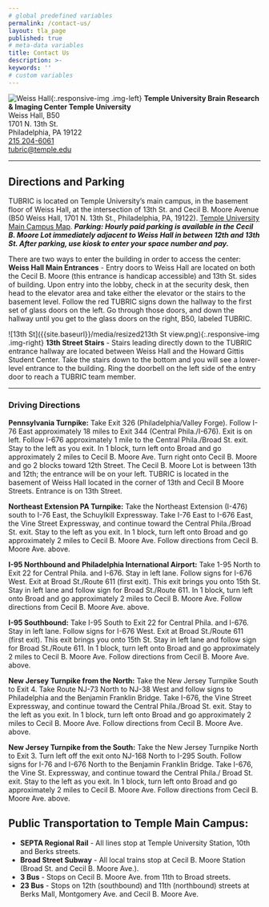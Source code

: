 ```yaml
---
# global predefined variables
permalink: /contact-us/
layout: tla_page
published: true
# meta-data variables
title: Contact Us
description: >-
keywords: ''
# custom variables
---
```

![Weiss Hall]({{site.baseurl}}/media/resizedweisshall.png){:.responsive-img .img-left}
**Temple University Brain Research & Imaging Center Temple University**<br>
Weiss Hall, B50<br> 
1701 N. 13th St.<br> 
Philadelphia, PA 19122<br> 
[215 204-6061](tel:2152046061)<br> 
[tubric@temple.edu](mailto:tubric@temple.edu)

___

## Directions and Parking
TUBRIC is located on Temple University’s main campus, in the basement floor of Weiss Hall, at the intersection of 13th St. and Cecil B. Moore Avenue (B50 Weiss Hall, 1701 N. 13th St., Philadelphia, PA, 19122). [Temple University Main Campus Map](https://www.temple.edu/maps-and-directions). **_Parking: Hourly paid parking is available in the Cecil B. Moore Lot immediately adjacent to Weiss Hall in between 12th and 13th St. After parking, use kiosk to enter your space number and pay._**

There are two ways to enter the building in order to access the center:
**Weiss Hall Main Entrances** - Entry doors to Weiss Hall are located on both the Cecil B. Moore (this entrance is handicap accessible) and 13th St. sides of building. Upon entry into the lobby, check in at the security desk, then head to the elevator area and take either the elevator or the stairs to the basement level. Follow the red TUBRIC signs down the hallway to the first set of glass doors on the left. Go through those doors, and down the hallway until you get to the glass doors on the right, B50, labeled TUBRIC.

![13th St]({{site.baseurl}}/media/resized213th St view.png){:.responsive-img .img-right}
**13th Street Stairs** - Stairs leading directly down to the TUBRIC entrance hallway are located between Weiss Hall and the Howard Gittis Student Center. Take the stairs down to the bottom and you will see a lower-level entrance to the building. Ring the doorbell on the left side of the entry door to reach a TUBRIC team member.

___ 

### Driving Directions

**Pennsylvania Turnpike:** Take Exit 326 (Philadelphia/Valley Forge). Follow I-76 East approximately 18 miles to Exit 344 (Central Phila./I-676). Exit is on left. Follow I-676 approximately 1 mile to the Central Phila./Broad St. exit. Stay to the left as you exit. In 1 block, turn left onto Broad and go approximately 2 miles to Cecil B. Moore Ave. Turn right onto Cecil B. Moore and go 2 blocks toward 12th Street. The Cecil B. Moore Lot is between 13th and 12th; the entrance will be on your left. TUBRIC is located in the basement of Weiss Hall located in the corner of 13th and Cecil B Moore Streets. Entrance is on 13th Street.

**Northeast Extension PA Turnpike:** Take the Northeast Extension (I-476) south to I-76 East, the Schuylkill Expressway. Take I-76 East to I-676 East, the Vine Street Expressway, and continue toward the Central Phila./Broad St. exit. Stay to the left as you exit. In 1 block, turn left onto Broad and go approximately 2 miles to Cecil B. Moore Ave. Follow directions from Cecil B. Moore Ave. above. 

**I-95 Northbound and Philadelphia International Airport:** Take 1-95 North to Exit 22 for Central Phila. and I-676. Stay in left lane. Follow signs for I-676 West. Exit at Broad St./Route 611 (first exit). This exit brings you onto 15th St. Stay in left lane and follow sign for Broad St./Route 611. In 1 block, turn left onto Broad and go approximately 2 miles to Cecil B. Moore Ave. Follow directions from Cecil B. Moore Ave. above.

**I-95 Southbound:** Take I-95 South to Exit 22 for Central Phila. and I-676. Stay in left lane. Follow signs for I-676 West. Exit at Broad St./Route 611 (first exit). This exit brings you onto 15th St. Stay in left lane and follow sign for Broad St./Route 611. In 1 block, turn left onto Broad and go approximately 2 miles to Cecil B. Moore Ave. Follow directions from Cecil B. Moore Ave. above.
 
**New Jersey Turnpike from the North:** Take the New Jersey Turnpike South to Exit 4. Take Route NJ-73 North to NJ-38 West and follow signs to Philadelphia and the Benjamin Franklin Bridge. Take I-676, the Vine Street Expressway, and continue toward the Central Phila./Broad St. exit. Stay to the left as you exit. In 1 block, turn left onto Broad and go approximately 2 miles to Cecil B. Moore Ave. Follow directions from Cecil B. Moore Ave. above. 

**New Jersey Turnpike from the South:** Take the New Jersey Turnpike North to Exit 3. Turn left off the exit onto NJ-168 North to I-295 South. Follow signs for I-76 and I-676 North to the Benjamin Franklin Bridge. Take I-676, the Vine St. Expressway, and continue toward the Central Phila./ Broad St. exit. Stay to the left as you exit. In 1 block, turn left onto Broad and go approximately 2 miles to Cecil B. Moore Ave. Follow directions from Cecil B. Moore Ave. above. 

## Public Transportation to Temple Main Campus:
- **SEPTA Regional Rail** - All lines stop at Temple University Station, 10th and Berks streets.
- **Broad Street Subway** - All local trains stop at Cecil B. Moore Station (Broad St. and Cecil B. Moore Ave.). 
- **3 Bus** - Stops on Cecil B. Moore Ave. from 11th to Broad streets. 
- **23 Bus** - Stops on 12th (southbound) and 11th (northbound) streets at Berks Mall, Montgomery Ave. and Cecil B. Moore Ave.
